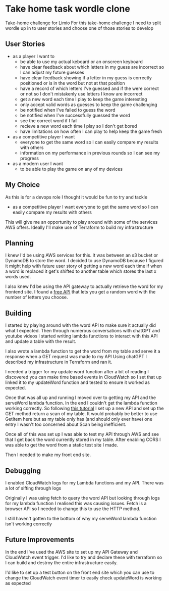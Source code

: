 # Take home task wordle clone
Take-home challenge for Limio
For this take-home challenge I need to split wordle up in to user stories and choose one of those stories to develop


## User Stories

- as a player I want to 
    - be able to use my actual keboard or an onscreen keyboard
    - have clear feedback about which letters in my guess are incorrect so I can adjust my future guesses
    - have clear feedback showing if a letter in my guess is correctly positioned or is in the word but not at that position
    - have a record of which letters I've guessed and if the were correct or not so I don't mistakenly use letters I know are incorrect
    - get a new word each time I play to keep the game interesting
    - only accept valid words as guesses to keep the game challenging
    - be notified when I've failed to guess the word
    - be notified when I've successfully guessed the word
    - see the correct word if I fail
    - recieve a new word each time I play so I don't get bored
    - have limitations on how often I can play to help keep the game fresh
- as a competitive player I want 
    - everyone to get the same word so I can easily compare my results with others
    - information on my performance in previous rounds so I can see my progress
- as a modern user I want
    - to be able to play the game on any of my devices

## My Choice
As this is for a devops role I thought it would be fun to try and tackle

- as a competitive player I want everyone to get the same word so I can easily compare my results with others

This will give me an opportunity to play around with some of the services AWS offers.
Ideally I'll make use of Terraform to build my infrastructure

## Planning
I knew I'd be using AWS services for this. It was between an s3 bucket or DynamoDB to store the word. I decided to use DynamoDB because I figured it might help with future user story of getting a new word each time if when a word is replaced it get's shifted to another table which stores the last x words used.

I also knew I'd be using the API gateway to actually retrieve the word for my frontend site.
I found a [free API](https://random-word-api.vercel.app/) that lets you get a random word with the number of letters you choose.

## Building
I started by playing around with the word API to make sure it actually did what I expected. Then through numerous conversations with chatGPT and youtube videos I started writing lambda functions to interact with this API and update a table with the result.

I also wrote a lambda function to get the word from my table and serve it a response when a GET request was made to my API
Using chatGPT I described my infrastructure in Terraform and ran it.

I needed a trigger for my update word function after a bit of reading I discovered you can make time based events in CloudWatch so I set that up linked it to my updateWord function and tested to ensure it worked as expected.

Once that was all up and running I moved over to getting my API and the serveWord lambda function. In the end I couldn't get the lambda function working correctly. So following [this tutorial](https://github.com/mwittenbols/How-to-integrate-your-static-website-with-DynamoDB-without-using-Lambda) I set up a new API and set up the GET method return a scan of my table. It would probably be better to use GetItem here but as my table only has (and should only ever have) one entry I wasn't too concerned about Scan being inefficient.

Once all of this was set up I was able to test my API through AWS and see that I get back the word currently stored in my table. After enabling CORS I was able to get the word from a static test site I made.

Then I needed to make my front end site.
## Debugging
I enabled CloudWatch logs for my Lambda functions and my API. There was a lot of sifting through logs

Originally I was using fetch to query the word API but looking through logs for my lambda function I realised this was causing issues. Fetch is a browser API so I needed to change this to use the HTTP method.

I still haven't gotten to the bottom of why my serveWord lambda function isn't working correctly


## Future Improvements
In the end I've used the AWS site to set up my API Gateway and CloudWatch event trigger. I'd like to try and declare these with terraform so I can build and destroy the entire infrastructure easily.

I'd like to set up a test button on the front end site which you can use to change the CloudWatch event timer to easily check updateWord is working as expected